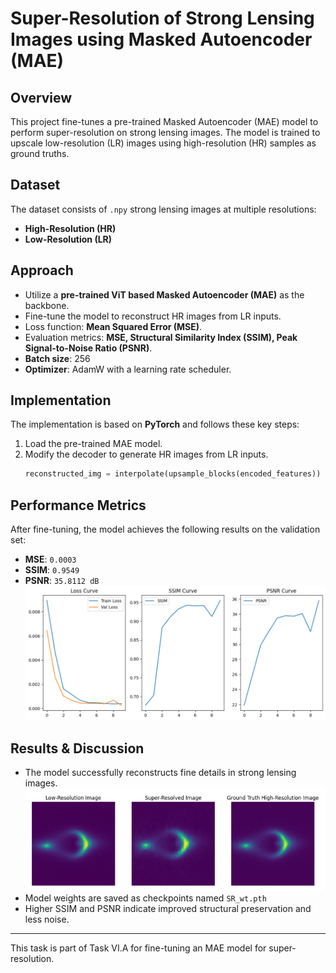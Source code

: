 # Super-Resolution of Strong Lensing Images using Masked Autoencoder (MAE)

## Overview
This project fine-tunes a pre-trained Masked Autoencoder (MAE) model to perform super-resolution on strong lensing images. The model is trained to upscale low-resolution (LR) images using high-resolution (HR) samples as ground truths.

## Dataset
The dataset consists of `.npy` strong lensing images at multiple resolutions:
- **High-Resolution (HR)**
- **Low-Resolution (LR)**


## Approach
- Utilize a **pre-trained ViT based Masked Autoencoder (MAE)** as the backbone.
- Fine-tune the model to reconstruct HR images from LR inputs.
- Loss function: **Mean Squared Error (MSE)**.
- Evaluation metrics: **MSE, Structural Similarity Index (SSIM), Peak Signal-to-Noise Ratio (PSNR)**.
- **Batch size**: 256
- **Optimizer**: AdamW with a learning rate scheduler.


## Implementation
The implementation is based on **PyTorch** and follows these key steps:
1. Load the pre-trained MAE model.
2. Modify the decoder to generate HR images from LR inputs.
    ```python
    reconstructed_img = interpolate(upsample_blocks(encoded_features))
    ```

## Performance Metrics
After fine-tuning, the model achieves the following results on the validation set:
- **MSE**: `0.0003`
- **SSIM**: `0.9549`
- **PSNR**: `35.8112 dB`
![Metrics Plot](./Evaluations/Epoch%20vs%20Loss,%20SSIM%20and%20PSNR.png)

## Results & Discussion
- The model successfully reconstructs fine details in strong lensing images.
![Upscaled Images](./Evaluations/Upscaled%20Images.png)
- Model weights are saved as checkpoints named `SR_wt.pth`
- Higher SSIM and PSNR indicate improved structural preservation and less noise.

---
This task is part of Task VI.A for fine-tuning an MAE model for super-resolution.

